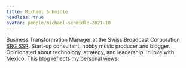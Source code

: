 ```yaml
---
title: Michael Schmidle
headless: true
avatar: people/michael-schmidle-2021-10
---
```


Business Transformation Manager at the Swiss Broadcast Corporation [SRG&nbsp;SSR](https://www.srgssr.ch/en/). Start-up consultant, hobby music producer and blogger. Opinionated about technology, strategy, and leadership. In love with Mexico. This blog reflects my personal views.
